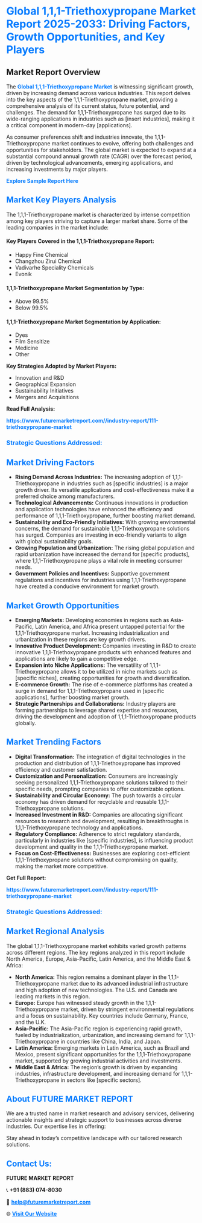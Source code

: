 <h1 style="color: #007BFF;">Global 1,1,1-Triethoxypropane Market Report 2025-2033: Driving Factors, Growth Opportunities, and Key Players</h1>

<section id="overview">
<h2>Market Report Overview</h2>
<p>The <a href="https://www.futuremarketreport.com//industry-report/111-triethoxypropane-market" style="color: #007BFF; text-decoration: none;"><strong>Global 1,1,1-Triethoxypropane Market</strong></a> is witnessing significant growth, driven by increasing demand across various industries. This report delves into the key aspects of the 1,1,1-Triethoxypropane market, providing a comprehensive analysis of its current status, future potential, and challenges. The demand for 1,1,1-Triethoxypropane has surged due to its wide-ranging applications in industries such as [insert industries], making it a critical component in modern-day [applications].</p>
<p>As consumer preferences shift and industries innovate, the 1,1,1-Triethoxypropane market continues to evolve, offering both challenges and opportunities for stakeholders. The global market is expected to expand at a substantial compound annual growth rate (CAGR) over the forecast period, driven by technological advancements, emerging applications, and increasing investments by major players.</p>
</section>

<section id="overview">
<p><a href="https://www.futuremarketreport.com//request-sample/reportId=46857" style="color: #007BFF; text-decoration: none;"><strong>Explore Sample Report Here</strong></a></p>
</section>

<section id="key-players">
<h2 style="color: #007BFF;">Market Key Players Analysis</h2>
<p>The 1,1,1-Triethoxypropane market is characterized by intense competition among key players striving to capture a larger market share. Some of the leading companies in the market include:</p>
<h4>Key Players Covered in the 1,1,1-Triethoxypropane Report:</h4>
<ul><li>Happy Fine Chemical</li><li>Changzhou Zirui Chemical</li><li>Vadivarhe Speciality Chemicals</li><li>Evonik</li></ul>
<h4>1,1,1-Triethoxypropane Market Segmentation by Type:</h4>
<ul><li>Above 99.5%</li><li>Below 99.5%</li></ul>

<h4>1,1,1-Triethoxypropane Market Segmentation by Application:</h4>
<ul><li>Dyes</li><li>Film Sensitize</li><li>Medicine</li><li>Other</li></ul>
<p><strong>Key Strategies Adopted by Market Players:</strong></p>
<ul>
<li>Innovation and R&D</li>
<li>Geographical Expansion</li>
<li>Sustainability Initiatives</li>
<li>Mergers and Acquisitions</li>
</ul>
</section>

<section>
<p><strong>Read Full Analysis: </strong></p><a href="https://www.futuremarketreport.com//industry-report/111-triethoxypropane-market" style="color: #007BFF; text-decoration: none;"><strong>https://www.futuremarketreport.com//industry-report/111-triethoxypropane-market</strong></a>
<h3 style="color: #007BFF;">Strategic Questions Addressed:</h3>
</section>

<section id="driving-factors">
<h2 style="color: #007BFF;">Market Driving Factors</h2>
<ul>
<li><strong>Rising Demand Across Industries:</strong> The increasing adoption of 1,1,1-Triethoxypropane in industries such as [specific industries] is a major growth driver. Its versatile applications and cost-effectiveness make it a preferred choice among manufacturers.</li>
<li><strong>Technological Advancements:</strong> Continuous innovations in production and application technologies have enhanced the efficiency and performance of 1,1,1-Triethoxypropane, further boosting market demand.</li>
<li><strong>Sustainability and Eco-Friendly Initiatives:</strong> With growing environmental concerns, the demand for sustainable 1,1,1-Triethoxypropane solutions has surged. Companies are investing in eco-friendly variants to align with global sustainability goals.</li>
<li><strong>Growing Population and Urbanization:</strong> The rising global population and rapid urbanization have increased the demand for [specific products], where 1,1,1-Triethoxypropane plays a vital role in meeting consumer needs.</li>
<li><strong>Government Policies and Incentives:</strong> Supportive government regulations and incentives for industries using 1,1,1-Triethoxypropane have created a conducive environment for market growth.</li>
</ul>
</section>

<section id="growth-opportunities">
<h2 style="color: #007BFF;">Market Growth Opportunities</h2>
<ul>
<li><strong>Emerging Markets:</strong> Developing economies in regions such as Asia-Pacific, Latin America, and Africa present untapped potential for the 1,1,1-Triethoxypropane market. Increasing industrialization and urbanization in these regions are key growth drivers.</li>
<li><strong>Innovative Product Development:</strong> Companies investing in R&D to create innovative 1,1,1-Triethoxypropane products with enhanced features and applications are likely to gain a competitive edge.</li>
<li><strong>Expansion into Niche Applications:</strong> The versatility of 1,1,1-Triethoxypropane allows it to be utilized in niche markets such as [specific niches], creating opportunities for growth and diversification.</li>
<li><strong>E-commerce Growth:</strong> The rise of e-commerce platforms has created a surge in demand for 1,1,1-Triethoxypropane used in [specific applications], further boosting market growth.</li>
<li><strong>Strategic Partnerships and Collaborations:</strong> Industry players are forming partnerships to leverage shared expertise and resources, driving the development and adoption of 1,1,1-Triethoxypropane products globally.</li>
</ul>
</section>

<section id="trending-factors">
<h2 style="color: #007BFF;">Market Trending Factors</h2>
<ul>
<li><strong>Digital Transformation:</strong> The integration of digital technologies in the production and distribution of 1,1,1-Triethoxypropane has improved efficiency and customer satisfaction.</li>
<li><strong>Customization and Personalization:</strong> Consumers are increasingly seeking personalized 1,1,1-Triethoxypropane solutions tailored to their specific needs, prompting companies to offer customizable options.</li>
<li><strong>Sustainability and Circular Economy:</strong> The push towards a circular economy has driven demand for recyclable and reusable 1,1,1-Triethoxypropane solutions.</li>
<li><strong>Increased Investment in R&D:</strong> Companies are allocating significant resources to research and development, resulting in breakthroughs in 1,1,1-Triethoxypropane technology and applications.</li>
<li><strong>Regulatory Compliance:</strong> Adherence to strict regulatory standards, particularly in industries like [specific industries], is influencing product development and quality in the 1,1,1-Triethoxypropane market.</li>
<li><strong>Focus on Cost-Effectiveness:</strong> Businesses are exploring cost-efficient 1,1,1-Triethoxypropane solutions without compromising on quality, making the market more competitive.</li>
</ul>
</section>

<section>
<p><strong>Get Full Report: </strong></p><a href="https://www.futuremarketreport.com//industry-report/111-triethoxypropane-market" style="color: #007BFF; text-decoration: none;"><strong>https://www.futuremarketreport.com//industry-report/111-triethoxypropane-market</strong></a>
<h3 style="color: #007BFF;">Strategic Questions Addressed:</h3>
</section>


<section id="regional-analysis">
<h2 style="color: #007BFF;">Market Regional Analysis</h2>
<p>The global 1,1,1-Triethoxypropane market exhibits varied growth patterns across different regions. The key regions analyzed in this report include North America, Europe, Asia-Pacific, Latin America, and the Middle East & Africa:</p>
<ul>
<li><strong>North America:</strong> This region remains a dominant player in the 1,1,1-Triethoxypropane market due to its advanced industrial infrastructure and high adoption of new technologies. The U.S. and Canada are leading markets in this region.</li>
<li><strong>Europe:</strong> Europe has witnessed steady growth in the 1,1,1-Triethoxypropane market, driven by stringent environmental regulations and a focus on sustainability. Key countries include Germany, France, and the U.K.</li>
<li><strong>Asia-Pacific:</strong> The Asia-Pacific region is experiencing rapid growth, fueled by industrialization, urbanization, and increasing demand for 1,1,1-Triethoxypropane in countries like China, India, and Japan.</li>
<li><strong>Latin America:</strong> Emerging markets in Latin America, such as Brazil and Mexico, present significant opportunities for the 1,1,1-Triethoxypropane market, supported by growing industrial activities and investments.</li>
<li><strong>Middle East & Africa:</strong> The region’s growth is driven by expanding industries, infrastructure development, and increasing demand for 1,1,1-Triethoxypropane in sectors like [specific sectors].</li>
</ul>
</section>

<footer>
<h2 style="color: #007BFF;">About FUTURE MARKET REPORT</h2>
<p>We are a trusted name in market research and advisory services, delivering actionable insights and strategic support to businesses across diverse industries. Our expertise lies in offering:</p>

<p>Stay ahead in today’s competitive landscape with our tailored research solutions.</p>

<h2 style="color: #007BFF;">Contact Us:</h2>
<p><strong>FUTURE MARKET REPORT</strong></p>
<p>📞 <strong>+91 (883) 074-8030</strong></p>
<p>📧 <strong><a href="mailto:help@futuremarketreport.com" style="color: #007BFF;">help@futuremarketreport.com</a></strong></p>
<p>🌐 <strong><a href="https://www.futuremarketreport.com/" style="color: #007BFF;">Visit Our Website</a></strong></p>
</footer>